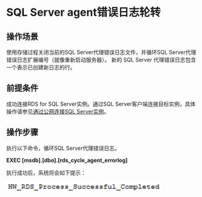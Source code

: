 # SQL Server agent错误日志轮转<a name="rds_09_0011"></a>

## 操作场景<a name="section3887921161312"></a>

使用存储过程关闭当前的SQL Server代理错误日志文件，并循环SQL Server代理错误日志扩展编号（就像重新启动服务器）。 新的 SQL Server 代理错误日志包含一个表示已创建新日志的行。

## 前提条件<a name="section167991936101313"></a>

成功连接RDS for SQL Server实例。通过SQL Server客户端连接目标实例，具体操作请参见[通过公网连接SQL Server实例](https://support.huaweicloud.com/qs-rds/rds_03_0007.html)。

## 操作步骤<a name="section16873185113134"></a>

执行以下命令，循环SQL Server代理错误日志。

**EXEC \[msdb\].\[dbo\].\[rds\_cycle\_agent\_errorlog\]**

执行成功后，系统将会如下提示：

![](figures/sqlserver-agent错误日志结果.png)

